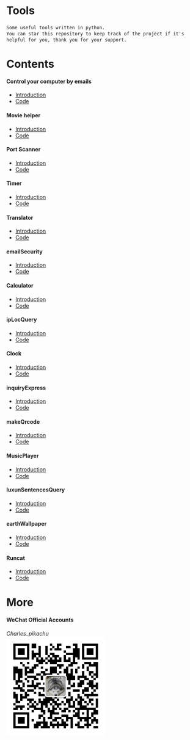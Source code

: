# Tools
```
Some useful tools written in python.  
You can star this repository to keep track of the project if it's helpful for you, thank you for your support.
```

# Contents
#### Control your computer by emails
- [Introduction](https://mp.weixin.qq.com/s/KnG-mncegaB35v5THAUJXQ)
- [Code](https://github.com/CharlesPikachu/Tools/tree/master/ControlPCbyEmail)
#### Movie helper
- [Introduction](https://mp.weixin.qq.com/s/VlwCyD99YBYhIbwG4rYN3A)
- [Code](https://github.com/CharlesPikachu/Tools/tree/master/MovieHelper)
#### Port Scanner
- [Introduction](https://mp.weixin.qq.com/s/98VnIO9JEdAqcIPdxq1cOg)
- [Code](https://github.com/CharlesPikachu/Tools/tree/master/PortSanner)
#### Timer
- [Introduction](https://mp.weixin.qq.com/s/8HcXQjcsyegYzp_yt1cE5w)
- [Code](https://github.com/CharlesPikachu/Tools/tree/master/Timer)
#### Translator
- [Introduction](https://mp.weixin.qq.com/s/SWR-bUdqfpn3NxR5OgCYlg)
- [Code](https://github.com/CharlesPikachu/Tools/tree/master/Translator)
#### emailSecurity
- [Introduction](https://mp.weixin.qq.com/s/9u1CIa8MdoiXGGdPqae8fA)
- [Code](https://github.com/CharlesPikachu/Tools/tree/master/emailSecurity)
#### Calculator
- [Introduction](https://mp.weixin.qq.com/s/x6ygDEWHiYX10AP4y8e3MA)
- [Code](https://github.com/CharlesPikachu/Tools/tree/master/Calculator)
#### ipLocQuery
- [Introduction](https://mp.weixin.qq.com/s/lYWxt00erojeSoyRWA1R5g)
- [Code](https://github.com/CharlesPikachu/Tools/tree/master/ipLocQuery)
#### Clock
- [Introduction](https://mp.weixin.qq.com/s/8JPxEHGZ2u7dsEUJS-9WbQ)
- [Code](https://github.com/CharlesPikachu/Tools/tree/master/Clock)
#### inquiryExpress
- [Introduction](https://mp.weixin.qq.com/s/haNR8Yr9RsSXaTd0jl5PFA)
- [Code](https://github.com/CharlesPikachu/Tools/tree/master/inquiryExpress)
#### makeQrcode
- [Introduction](https://mp.weixin.qq.com/s/XFmumQbQP4d9qf6HQBLVnA)
- [Code](https://github.com/CharlesPikachu/Tools/tree/master/makeQrcode)
#### MusicPlayer
- [Introduction](https://mp.weixin.qq.com/s/SUyRNz_M7B6bcdV7-YxlZQ)
- [Code](https://github.com/CharlesPikachu/Tools/tree/master/MusicPlayer)
#### luxunSentencesQuery
- [Introduction](https://mp.weixin.qq.com/s/dQ8NfwFDoZw-6c1SPEl0aw)
- [Code](https://github.com/CharlesPikachu/Tools/tree/master/luxunSentencesQuery)
#### earthWallpaper
- [Introduction](https://mp.weixin.qq.com/s/pDZpzzpd1g5bodtFdEROEg)
- [Code](https://github.com/CharlesPikachu/Tools/tree/master/earthWallpaper)
#### Runcat
- [Introduction]()
- [Code](https://github.com/CharlesPikachu/Tools/tree/master/Runcat)

# More
#### WeChat Official Accounts
*Charles_pikachu*  
![img](pikachu.jpg)